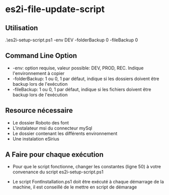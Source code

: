 # es2i-file-update-script

## Utilisation

.\es2i-setup-script.ps1 -env DEV -folderBackup 0 -fileBackup 0

## Command Line Option

- -env: option requise, valeur possible: DEV, PROD, REC. Indique l'environnement à copier
- -folderBackup: 1 ou 0, 1 par défaut, indique si les dossiers doivent être backup lors de l'exécution
- -fileBackup: 1 ou 0, 1 par défaut, indique si les fichiers doivent être backup lors de l'exécution

## Resource nécessaire

- Le dossier Roboto des font
- L'instalateur msi du connecteur mySql
- Le dossier contenant les différents environnement
- Une instalation eSirius

## A Faire pour chaque exécution

- Pour que le script fonctionne, changer les constantes (ligne 50) à votre convenance du script es2i-setup-script.ps1

- Le script FontInstallation.ps1 doit être exécuté à chaque démarrage de la machine, il est conseillé de le mettre en script de démarage
